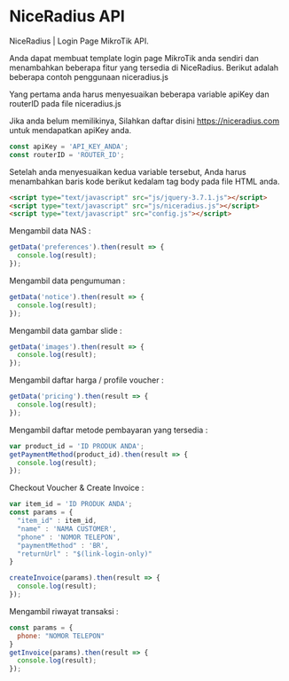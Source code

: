 # NiceRadius API
NiceRadius | Login Page MikroTik API.

Anda dapat membuat template login page MikroTik anda sendiri dan menambahkan beberapa fitur yang tersedia di NiceRadius.
Berikut adalah beberapa contoh penggunaan niceradius.js

Yang pertama anda harus menyesuaikan beberapa variable apiKey dan routerID pada file niceradius.js

Jika anda belum memilikinya, Silahkan daftar disini https://niceradius.com untuk mendapatkan apiKey anda.

```js
const apiKey = 'API_KEY_ANDA';
const routerID = 'ROUTER_ID';
```

Setelah anda menyesuaikan kedua variable tersebut, Anda harus menambahkan baris kode berikut kedalam tag body pada file HTML anda.

```html
<script type="text/javascript" src="js/jquery-3.7.1.js"></script>
<script type="text/javascript" src="js/niceradius.js"></script>
<script type="text/javascript" src="config.js"></script>
```

Mengambil data NAS :
```js
getData('preferences').then(result => {
  console.log(result);
});
```

Mengambil data pengumuman :
```js
getData('notice').then(result => {
  console.log(result);
});
```

Mengambil data gambar slide :
```js
getData('images').then(result => {
  console.log(result);
});
```

Mengambil daftar harga / profile voucher :
```js
getData('pricing').then(result => {
  console.log(result);
});
```

Mengambil daftar metode pembayaran yang tersedia :
```js
var product_id = 'ID PRODUK ANDA';
getPaymentMethod(product_id).then(result => {
  console.log(result);
});
```

Checkout Voucher & Create Invoice :
```js
var item_id = 'ID PRODUK ANDA';
const params = {
  "item_id" : item_id,
  "name" : 'NAMA CUSTOMER',
  "phone" : 'NOMOR TELEPON',
  "paymentMethod" : 'BR',
  "returnUrl" : "$(link-login-only)"
}

createInvoice(params).then(result => {
  console.log(result);
});
```

Mengambil riwayat transaksi :
```js
const params = {
  phone: "NOMOR TELEPON"
}
getInvoice(params).then(result => {
  console.log(result);
});
```
